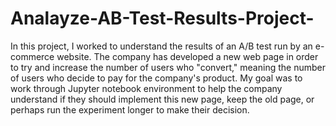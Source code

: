 # Analayze-AB-Test-Results-Project-

In this project, I worked to understand the results of an A/B test run by an e-commerce website.
The company has developed a new web page in order to try and increase the number of users
who "convert," meaning the number of users who decide to pay for the company's product. My
goal was to work through Jupyter notebook environment to help the company understand if they
should implement this new page, keep the old page, or perhaps run the experiment longer to
make their decision.

